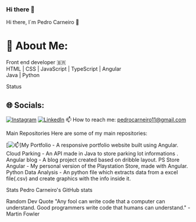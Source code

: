 ### Hi there 👋

<!--
**pedrocarneiro11/pedrocarneiro11** is a ✨ _special_ ✨ repository because its `README.md` (this file) appears on your GitHub profile.

Here are some ideas to get you started:

- 🔭 I’m currently working on ...
- 🌱 I’m currently learning ...
- 👯 I’m looking to collaborate on ...
- 🤔 I’m looking for help with ...
- 💬 Ask me about ...
- 📫 How to reach me: ...
- 😄 Pronouns: ...
- ⚡ Fun fact: ...
-->
Hi there, I´m Pedro Carneiro 👋
# 💫 About Me:
Front end developer  🇧🇷<br>HTML | CSS | JavaScript | TypeScript | Angular<br>Java | Python<br>

Status
## 🌐 Socials:
[![Instagram](https://img.shields.io/badge/Instagram-%23E4405F.svg?logo=Instagram&logoColor=white)](https://instagram.com/pedro_carneiro_) [![LinkedIn](https://img.shields.io/badge/LinkedIn-%230077B5.svg?logo=linkedin&logoColor=white)](https://linkedin.com/in/https://www.linkedin.com/in/pedro-carneiro-cunha/) 
📫 How to reach me: pedrocarneiro11@gmail.com

Main Repositories
Here are some of my main repositories:

[![📫](https://github.com/pedrocarneiro11/Site-Pessoal-Angular)]My Portfolio - A responsive portfolio website built using Angular.
Cloud Parking - An API made in Java to store parking lot informations .
Angular blog - A blog project created based on dribble layout.
PS Store Angular - My personal version of the Playstation Store, made with Angular.
Python Data Analysis - An python file which extracts data from a excel file(.csv) and create graphics with the info inside it.

Stats
Pedro Carneiro's GitHub stats

Random Dev Quote
"Any fool can write code that a computer can understand. Good programmers write code that humans can understand." - Martin Fowler
